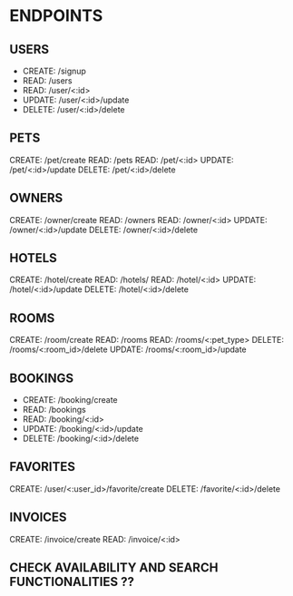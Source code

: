 # ENDPOINTS

## USERS

- CREATE: /signup
- READ: /users
- READ: /user/<:id>
- UPDATE: /user/<:id>/update
- DELETE: /user/<:id>/delete

## PETS

CREATE: /pet/create
READ: /pets
READ: /pet/<:id>
UPDATE: /pet/<:id>/update
DELETE: /pet/<:id>/delete

## OWNERS

CREATE: /owner/create
READ: /owners
READ: /owner/<:id>
UPDATE: /owner/<:id>/update
DELETE: /owner/<:id>/delete

## HOTELS

CREATE: /hotel/create
READ: /hotels/
READ: /hotel/<:id>
UPDATE: /hotel/<:id>/update
DELETE: /hotel/<:id>/delete

## ROOMS

CREATE: /room/create
READ: /rooms
READ: /rooms/<:pet_type>
DELETE: /rooms/<:room_id>/delete
UPDATE: /rooms/<:room_id>/update

<!-- not sure about keeping update room if we can do it from hotel -->

## BOOKINGS

- CREATE: /booking/create
- READ: /bookings
- READ: /booking/<:id>
- UPDATE: /booking/<:id>/update
- DELETE: /booking/<:id>/delete

## FAVORITES

CREATE: /user/<:user_id>/favorite/create
DELETE: /favorite/<:id>/delete

## INVOICES

CREATE: /invoice/create
READ: /invoice/<:id>

## CHECK AVAILABILITY AND SEARCH FUNCTIONALITIES ??
